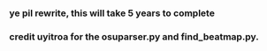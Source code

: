 ### ye pil rewrite, this will take 5 years to complete

### credit uyitroa for the osuparser.py and find_beatmap.py.